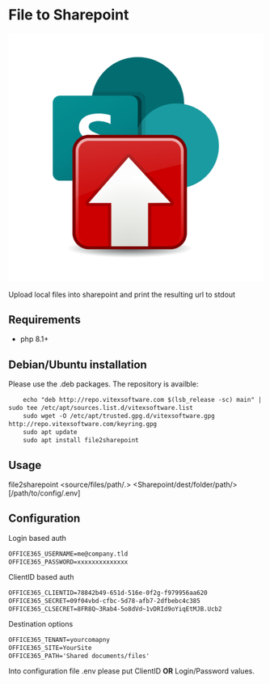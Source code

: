 File to Sharepoint
===================================

![](file2sharepoint.svg?raw=true)

Upload local files into sharepoint and print the resulting url to stdout

Requirements
------------

* php 8.1+

Debian/Ubuntu installation
--------------------------

Please use the .deb packages. The repository is availble:

```shell
    echo "deb http://repo.vitexsoftware.com $(lsb_release -sc) main" | sudo tee /etc/apt/sources.list.d/vitexsoftware.list
    sudo wget -O /etc/apt/trusted.gpg.d/vitexsoftware.gpg http://repo.vitexsoftware.com/keyring.gpg
    sudo apt update
    sudo apt install file2sharepoint
```

Usage
-----

file2sharepoint <source/files/path/*.*> <Sharepoint/dest/folder/path/> [/path/to/config/.env]

Configuration
-------------

Login based auth

```env
OFFICE365_USERNAME=me@company.tld
OFFICE365_PASSWORD=xxxxxxxxxxxxxx
```

ClientID based auth

```env
OFFICE365_CLIENTID=78842b49-651d-516e-0f2g-f979956aa620
OFFICE365_SECRET=09f04vbd-cfbc-5d78-afb7-2dfbebc4c385
OFFICE365_CLSECRET=8FR8Q~3Rab4-5o8dVd~1vDRId9oYiqEtMJB.Ucb2
```

Destination options

```env
OFFICE365_TENANT=yourcomapny
OFFICE365_SITE=YourSite
OFFICE365_PATH='Shared documents/files'
```

Into configuration file .env please put ClientID **OR** Login/Password values. 
